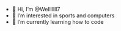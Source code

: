 - 👋 Hi, I’m @Welllllll7
- 👀 I’m interested in sports and computers
- 🌱 I’m currently learning how to code



<!---
Welllllll7/Welllllll7 is a ✨ special ✨ repository because its `README.md` (this file) appears on your GitHub profile.
You can click the Preview link to take a look at your changes.
--->
